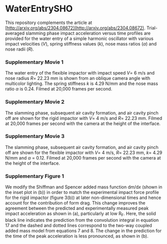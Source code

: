 # WaterEntrySHO

This repository complements the article at [http://arxiv.org/abs/2304.08672](http://arxiv.org/abs/2304.08672). Trial-averaged slamming phase impact acceleration versus time profiles are provided for the water entry of a simple harmonic oscillator with various impact velocities ($V$), spring stiffness values ($k$), nose mass ratios ($\alpha$) and nose radii ($R$). 

### Supplementary Movie 1

The water entry of the flexible impactor with impact speed $V=$ 6 m/s and nose radius $R=$ 22.23 mm is shown from an oblique camera angle with multicolor lighting. The spring stiffness $k$ is 4.29 N/mm and the nose mass ratio $\alpha$ is 0.24. Filmed at 20,000 frames per second.

### Supplementary Movie 2

The slamming phase, subsequent air cavity formation, and air cavity pinch off are shown for the rigid impactor with $V=$ 4 m/s and $R=$ 22.23 mm. Filmed at 20,000 frames per second with the camera at the height of the interface.

### Supplementary Movie 3

The slamming phase, subsequent air cavity formation, and air cavity pinch off are shown for the flexible impactor with $V=$ 4 m/s, $R=$ 22.23 mm, $k=$ 4.29 N/mm and $\alpha$ = 0.12. Filmed at 20,000 frames per second with the camera at the height of the interface.

### Supplementary Figure 1

We modify the Shiffman and Spencer added mass function $\textrm{d}m/\textrm{d}x$ (shown in the inset plot in (b)) in order to match the experimental impact force profile for the rigid impactor (figure 3(b)) at later non-dimensional times and hence account for the contribution of form drag. This change improves the agreement between the predicted and experimentally measured peak impact acceleration as shown in (a), particularly at low $\textrm{R}_\textrm{F}$. Here, the solid black line indicates the prediction from the convolution integral in equation 17 and the dashed and dotted lines correspond to the two-way coupled added mass model from equations 7 and 8. The change in the prediction for the time of the peak acceleration is less pronounced, as shown in (b).
